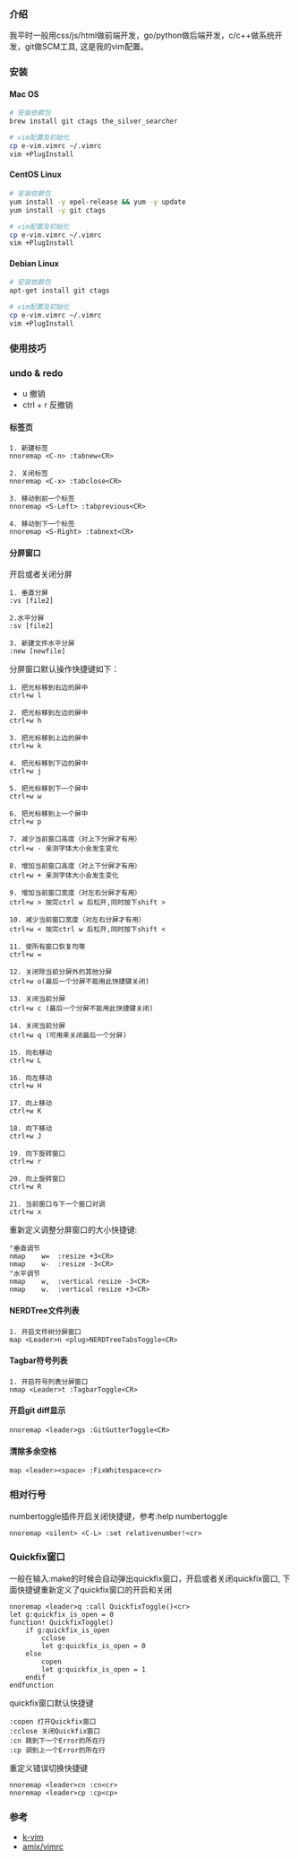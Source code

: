 ### 介绍

我平时一般用css/js/html做前端开发，go/python做后端开发，c/c++做系统开发，git做SCM工具, 这是我的vim配置。

### 安装

#### Mac OS

```sh
# 安装依赖包
brew install git ctags the_silver_searcher

# vim配置及初始化
cp e-vim.vimrc ~/.vimrc
vim +PlugInstall
```
#### CentOS Linux

```sh
# 安装依赖包
yum install -y epel-release && yum -y update
yum install -y git ctags

# vim配置及初始化
cp e-vim.vimrc ~/.vimrc
vim +PlugInstall
```
#### Debian Linux

```sh
# 安装依赖包
apt-get install git ctags

# vim配置及初始化
cp e-vim.vimrc ~/.vimrc
vim +PlugInstall
```

### 使用技巧

### undo & redo

* u 撤销
* ctrl + r 反撤销


#### 标签页
```
1. 新建标签
nnoremap <C-n> :tabnew<CR> 

2. 关闭标签
nnoremap <C-x> :tabclose<CR>

3. 移动到前一个标签
nnoremap <S-Left> :tabprevious<CR>

4. 移动到下一个标签
nnoremap <S-Right> :tabnext<CR>

```

#### 分屏窗口

开启或者关闭分屏
```
1. 垂直分屏
:vs [file2]

2.水平分屏
:sv [file2]

3. 新建文件水平分屏
:new [newfile]
```

分屏窗口默认操作快捷键如下：
```
1. 把光标移到右边的屏中
ctrl+w l

2. 把光标移到左边的屏中
ctrl+w h

3. 把光标移到上边的屏中
ctrl+w k

4. 把光标移到下边的屏中
ctrl+w j

5. 把光标移到下一个屏中
ctrl+w w

6. 把光标移到上一个屏中
ctrl+w p

7. 减少当前窗口高度（对上下分屏才有用）
ctrl+w - 亲测字体大小会发生变化

8. 增加当前窗口高度（对上下分屏才有用）
ctrl+w + 亲测字体大小会发生变化

9. 增加当前窗口宽度（对左右分屏才有用）
ctrl+w > 按完ctrl w 后松开,同时按下shift >

10. 减少当前窗口宽度（对左右分屏才有用）
ctrl+w < 按完ctrl w 后松开,同时按下shift <

11. 使所有窗口恢复均等
ctrl+w =

12. 关闭除当前分屏外的其他分屏
ctrl+w o(最后一个分屏不能用此快捷键关闭)

13. 关闭当前分屏
ctrl+w c (最后一个分屏不能用此快捷键关闭)

14. 关闭当前分屏
ctrl+w q (可用来关闭最后一个分屏)

15. 向右移动
ctrl+w L

16. 向左移动
ctrl+w H

17. 向上移动
ctrl+w K

18. 向下移动
ctrl+w J

19. 向下旋转窗口
ctrl+w r

20. 向上旋转窗口
ctrl+w R

21. 当前窗口与下一个窗口对调
ctrl+w x
```

重新定义调整分屏窗口的大小快捷键:

```
"垂直调节
nmap    w=  :resize +3<CR>
nmap    w-  :resize -3<CR>
"水平调节
nmap    w,  :vertical resize -3<CR>
nmap    w.  :vertical resize +3<CR>
```

#### NERDTree文件列表

```
1. 开启文件树分屏窗口
map <Leader>n <plug>NERDTreeTabsToggle<CR>
```

#### Tagbar符号列表
```
1. 开启符号列表分屏窗口
nmap <Leader>t :TagbarToggle<CR>
```

#### 开启git diff显示
```
nnoremap <leader>gs :GitGutterToggle<CR>
```

#### 清除多余空格

```
map <leader><space> :FixWhitespace<cr>
```

### 相对行号

numbertoggle插件开启关闭快捷键，参考:help numbertoggle
```
nnoremap <silent> <C-L> :set relativenumber!<cr>
```
### Quickfix窗口

一般在输入:make的时候会自动弹出quickfix窗口，开启或者关闭quickfix窗口, 下面快捷键重新定义了quickfix窗口的开启和关闭
```
nnoremap <leader>q :call QuickfixToggle()<cr>
let g:quickfix_is_open = 0
function! QuickfixToggle()
    if g:quickfix_is_open
        cclose
        let g:quickfix_is_open = 0
    else
        copen
        let g:quickfix_is_open = 1
    endif
endfunction
```
quickfix窗口默认快捷键

```
:copen 打开Quickfix窗口
:cclose 关闭Quickfix窗口
:cn 跳到下一个Error的所在行
:cp 调到上一个Error的所在行
```
重定义错误切换快捷键
```
nnoremap <leader>cn :cn<cr>
nnoremap <leader>cp :cp<cp>
```

### 参考
- [k-vim](https://github.com/wklken/k-vim)
- [amix/vimrc](https://github.com/amix/vimrc)
